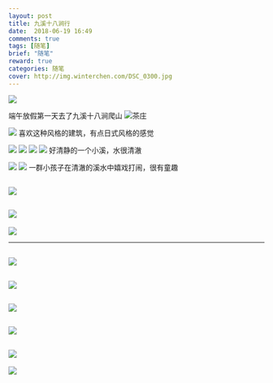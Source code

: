 ```yaml
---
layout: post
title: 九溪十八涧行
date:  2018-06-19 16:49
comments: true
tags: [随笔]
brief: "随笔"
reward: true
categories: 随笔
cover: http://img.winterchen.com/DSC_0300.jpg
---
```


![](http://img.winterchen.com/DSC_0300.jpg)

端午放假第一天去了九溪十八涧爬山
![茶庄](http://img.winterchen.com/DSC_0308.jpg)


![](http://img.winterchen.com/DSC_0305.jpg)
喜欢这种风格的建筑，有点日式风格的感觉

![](http://img.winterchen.com/DSC_0386.jpg)
![](http://img.winterchen.com/DSC_0322.jpg)
![](http://img.winterchen.com/DSC_0406.jpg)
![](http://img.winterchen.com/DSC_0402.jpg)
好清静的一个小溪，水很清澈

![](http://img.winterchen.com/DSC_0392.jpg)
![](http://img.winterchen.com/IMG_1720.JPG)
一群小孩子在清澈的溪水中嬉戏打闹，很有童趣

![](http://img.winterchen.com/DSC_0417.jpg)
----
![](http://img.winterchen.com/DSC_0413.jpg)
----
![](http://img.winterchen.com/DSC_0390.jpg)

----
![](http://img.winterchen.com/DSC_0338.jpg)
----
![](http://img.winterchen.com/DSC_0304.jpg)
----
![](http://img.winterchen.com/IMG_1717.JPG)
----

![](http://img.winterchen.com/IMG_1722.jpg)
----
![](http://img.winterchen.com/IMG_1723.jpg)
----
![](http://img.winterchen.com/IMG_1724.jpg)

